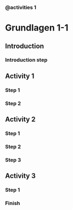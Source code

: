 ### @activities 1
# Grundlagen 1-1

## Introduction

### Introduction step

## Activity 1

### Step 1
### Step 2

## Activity 2

### Step 1
### Step 2
### Step 3

## Activity 3

### Step 1
### Finish

